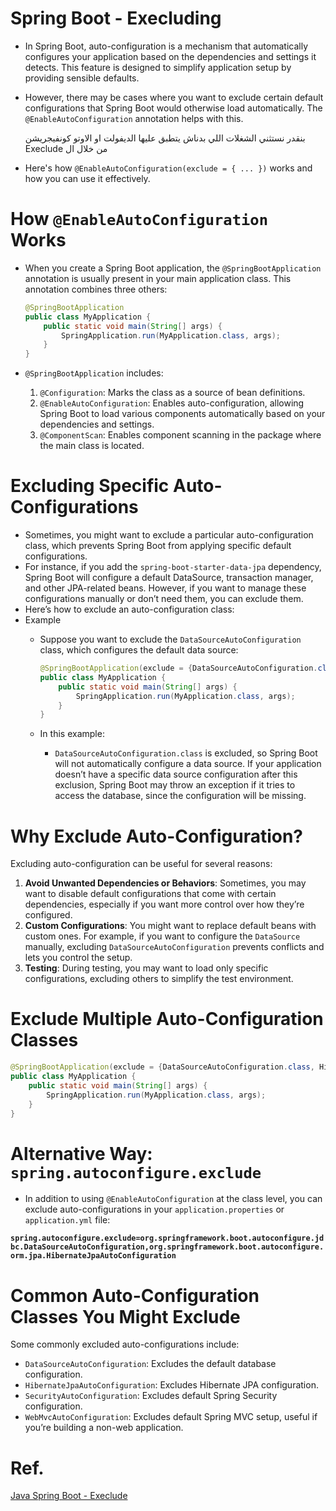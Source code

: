 # Spring Boot - Execluding

- In Spring Boot, auto-configuration is a mechanism that automatically configures your application based on the dependencies and settings it detects. This feature is designed to simplify application setup by providing sensible defaults.
- However, there may be cases where you want to exclude certain default configurations that Spring Boot would otherwise load automatically. The `@EnableAutoConfiguration` annotation helps with this.
    
    بنقدر نستثني الشغلات اللي بدناش يتطبق عليها الديفولت او الاوتو كونفيجريشن Execlude  من خلال ال 
    
- Here's how `@EnableAutoConfiguration(exclude = { ... })` works and how you can use it effectively.

# How `@EnableAutoConfiguration` Works

- When you create a Spring Boot application, the `@SpringBootApplication` annotation is usually present in your main application class. This annotation combines three others:
    
    ```java
    @SpringBootApplication
    public class MyApplication {
        public static void main(String[] args) {
            SpringApplication.run(MyApplication.class, args);
        }
    }
    ```
    
- `@SpringBootApplication` includes:
    1. `@Configuration`: Marks the class as a source of bean definitions.
    2. `@EnableAutoConfiguration`: Enables auto-configuration, allowing Spring Boot to load various components automatically based on your dependencies and settings.
    3. `@ComponentScan`: Enables component scanning in the package where the main class is located.

# Excluding Specific Auto-Configurations

- Sometimes, you might want to exclude a particular auto-configuration class, which prevents Spring Boot from applying specific default configurations.
- For instance, if you add the `spring-boot-starter-data-jpa` dependency, Spring Boot will configure a default DataSource, transaction manager, and other JPA-related beans. However, if you want to manage these configurations manually or don’t need them, you can exclude them.
- Here’s how to exclude an auto-configuration class:
- Example
    - Suppose you want to exclude the `DataSourceAutoConfiguration` class, which configures the default data source:
        
        ```java
        @SpringBootApplication(exclude = {DataSourceAutoConfiguration.class})
        public class MyApplication {
            public static void main(String[] args) {
                SpringApplication.run(MyApplication.class, args);
            }
        }
        ```
        
    - In this example:
        - `DataSourceAutoConfiguration.class` is excluded, so Spring Boot will not automatically configure a data source. If your application doesn’t have a specific data source configuration after this exclusion, Spring Boot may throw an exception if it tries to access the database, since the configuration will be missing.

# Why Exclude Auto-Configuration?

Excluding auto-configuration can be useful for several reasons:

1. **Avoid Unwanted Dependencies or Behaviors**: Sometimes, you may want to disable default configurations that come with certain dependencies, especially if you want more control over how they’re configured.
2. **Custom Configurations**: You might want to replace default beans with custom ones. For example, if you want to configure the `DataSource` manually, excluding `DataSourceAutoConfiguration` prevents conflicts and lets you control the setup.
3. **Testing**: During testing, you may want to load only specific configurations, excluding others to simplify the test environment.

# Exclude Multiple Auto-Configuration Classes

```java
@SpringBootApplication(exclude = {DataSourceAutoConfiguration.class, HibernateJpaAutoConfiguration.class})
public class MyApplication {
    public static void main(String[] args) {
        SpringApplication.run(MyApplication.class, args);
    }
}
```

# Alternative Way: `spring.autoconfigure.exclude`

- In addition to using `@EnableAutoConfiguration` at the class level, you can exclude auto-configurations in your `application.properties` or `application.yml` file:

**`spring.autoconfigure.exclude=org.springframework.boot.autoconfigure.jdbc.DataSourceAutoConfiguration,org.springframework.boot.autoconfigure.orm.jpa.HibernateJpaAutoConfiguration`**

# Common Auto-Configuration Classes You Might Exclude

Some commonly excluded auto-configurations include:

- `DataSourceAutoConfiguration`: Excludes the default database configuration.
- `HibernateJpaAutoConfiguration`: Excludes Hibernate JPA configuration.
- `SecurityAutoConfiguration`: Excludes default Spring Security configuration.
- `WebMvcAutoConfiguration`: Excludes default Spring MVC setup, useful if you’re building a non-web application.

# Ref.

[Java Spring Boot - Execlude](https://chatgpt.com/share/6726489f-7558-8006-b12c-1b5985b39fc5)